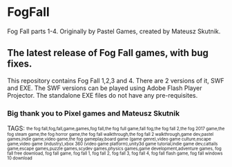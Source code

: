 # FogFall
Fog Fall parts 1-4. Originally by Pastel Games, created by Mateusz Skutnik.

## The latest release of Fog Fall games, with bug fixes.
This repository contains Fog Fall 1,2,3 and 4. There are 2 versions of it, SWF and EXE.
The SWF versions can be played using Adobe Flash Player Projector.
The standalone EXE files do not have any pre-requisites.

### Big thank you to Pixel games and Mateusz Skutnik


TAGS:
<sub><sup>the fog fall,fog,fall,game,games,fog fall,the fog full game,fall fog,the fog fall 2,the fog 2017 game,the fog steam game,the fog horror game,the fog fall walkthrough,the fog fall 2 walkthrough,game dev,pastel games,indie game,video game,the fog gameplay,board game (game genre),video game culture,escape game,video game (industry),xbox 360 (video game platform),unity3d game tutorial,indie game dev,cattails game,escape games,puzzle games,scydev games,physics games,game development,adventure games, fog fall free download, fog fall game, fog fall 1, fog fall 2, fog fall 3, fog fall 4, fog fall flash game, fog fall windows 10 download</sup></sub>
